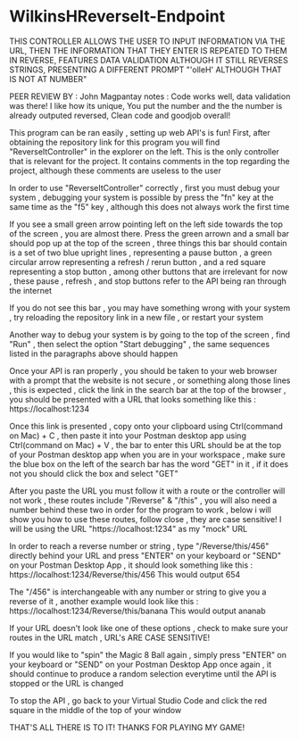 # WilkinsHReverseIt-Endpoint

THIS CONTROLLER ALLOWS THE USER TO INPUT INFORMATION VIA THE URL, THEN THE INFORMATION THAT THEY ENTER IS REPEATED TO THEM IN REVERSE,  FEATURES DATA VALIDATION ALTHOUGH IT STILL REVERSES STRINGS, PRESENTING A DIFFERENT PROMPT "'olleH' ALTHOUGH THAT IS NOT AT NUMBER"

PEER REVIEW BY : John Magpantay   notes : Code works well, data validation was there! I like how its unique, You put the number and the the number is already outputed reversed, Clean code and goodjob overall!

This program can be ran easily , setting up web API's is fun! First, after obtaining the repository link for this program you will find "ReverseItController" in the explorer on the left. This is the only controller that is relevant for the project. It contains comments in the top regarding the project, although these comments are useless to the user

In order to use "ReverseItController" correctly , first you must debug your system , debugging your system is possible by press the "fn" key at the same time as the "f5" key , although this does not always work the first time

If you see a small green arrow pointing left on the left side towards the top of the screen , you are almost there. Press the green arrown and a small bar should pop up at the top of the screen , three things this bar should contain is a set of two blue upright lines , representing a pause button , a green circular arrow representing a refresh / rerun button , and a red square representing a stop button , among other buttons that are irrelevant for now , these pause , refresh , and stop buttons refer to the API being ran through the internet

If you do not see this bar , you may have something wrong with your system , try reloading the repository link in a new file , or restart your system

Another way to debug your system is by going to the top of the screen , find "Run" , then select the option "Start debugging" , the same sequences listed in the paragraphs above should happen

Once your API is ran properly , you should be taken to your web browser with a prompt that the website is not secure , or something along those lines , this is expected , click the link in the search bar at the top of the browser , you should be presented with a URL that looks something like this : https://localhost:1234

Once this link is presented , copy onto your clipboard using Ctrl(command on Mac) + C , then paste it into your Postman desktop app using Ctrl(command on Mac) + V , the bar to enter this URL should be at the top of your Postman desktop app when you are in your workspace , make sure the blue box on the left of the search bar has the word "GET" in it , if it does not you should click the box and select "GET"

After you paste the URL you must follow it with a route or the controller will not work , these routes include "/Reverse" & "/this" , you will also need a number behind these two in order for the program to work , below i will show you how to use these routes, follow close , they are case sensitive! I will be using the URL "https://localhost:1234" as my "mock" URL

In order to reach a reverse number or string , type "/Reverse/this/456" directly behind your URL and press "ENTER" on your keyboard or "SEND" on your Postman Desktop App , it should look something like this : https://localhost:1234/Reverse/this/456
This would output 654

The "/456" is interchangeable with any number or string to give you a reverse of it , another example would look like this : https://localhost:1234/Reverse/this/banana
This would output ananab

If your URL doesn't look like one of these options , check to make sure your routes in the URL match , URL's ARE CASE SENSITIVE!

If you would like to "spin" the Magic 8 Ball again , simply press "ENTER" on your keyboard or "SEND" on your Postman Desktop App once again , it should continue to produce a random selection everytime until the API is stopped or the URL is changed

To stop the API , go back to your Virtual Studio Code and click the red square in the middle of the top of your window

THAT'S ALL THERE IS TO IT! THANKS FOR PLAYING MY GAME!

